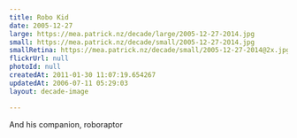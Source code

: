 ```yaml
---
title: Robo Kid
date: 2005-12-27
large: https://mea.patrick.nz/decade/large/2005-12-27-2014.jpg
small: https://mea.patrick.nz/decade/small/2005-12-27-2014.jpg
smallRetina: https://mea.patrick.nz/decade/small/2005-12-27-2014@2x.jpg
flickrUrl: null
photoId: null
createdAt: 2011-01-30 11:07:19.654267
updatedAt: 2006-07-11 05:29:03
layout: decade-image

---
```

And his companion, roboraptor
